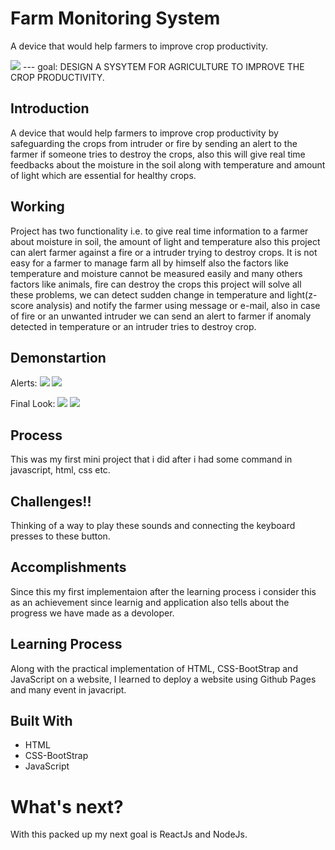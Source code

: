 # Farm Monitoring System
A device that would help farmers to improve crop productivity.

<img src="https://drive.google.com/thumbnail?id=1KzEUAr7NRCK630tdVMUedJPSOMz5_0et">
---
goal: DESIGN A SYSYTEM FOR AGRICULTURE TO IMPROVE THE CROP PRODUCTIVITY.

## Introduction
A device that would help farmers to improve crop productivity by safeguarding the crops from intruder or fire by sending an alert to the farmer if someone tries to destroy the crops, also this will give real time feedbacks about the moisture in the soil along with temperature and amount of light which are essential for healthy crops.

## Working
Project has two functionality i.e. to give real time information to a farmer about moisture in soil, the amount of light and temperature also this project can alert farmer against a fire or a intruder trying to destroy crops. It is not easy for a farmer to manage farm all by himself also the factors like temperature and moisture cannot be measured easily and many others factors like animals, fire can destroy the crops this project will solve all these problems, we can detect sudden change in temperature and light(z-score analysis) and notify the farmer using message or e-mail, also in case of fire or an unwanted intruder we can send an alert to farmer if anomaly detected in temperature or an intruder tries to destroy crop.

## Demonstartion

Alerts:
<img src="https://drive.google.com/thumbnail?id=1AhapbqPby41NydEyFsuST89Z2leUetJI">
<img src="https://drive.google.com/thumbnail?id=1_bmP3KrNKMwRIV59TUr5DVUN6ccpwAPi">

Final Look:
<img src="https://drive.google.com/thumbnail?id=1W0xSeU9AteXJKOL5_mpJleAi81a0Cm83">
<img src="https://drive.google.com/thumbnail?id=17tczAXqNBw20EU7l-Z1FGl9prCa0TWG8">

## Process
This was my first mini project that i did after i had some command in javascript, html, css etc.

## Challenges!!
Thinking of a way to play these sounds and connecting the keyboard presses to these button.

## Accomplishments
Since this my first implementaion after the learning process i consider this as an achievement since learnig and application also tells about the progress we have made as a devoloper.

## Learning Process
Along with the practical implementation of HTML, CSS-BootStrap and JavaScript on a website, I learned to deploy a website using Github Pages and many event in javacript.


## Built With
* HTML
* CSS-BootStrap
* JavaScript

# What's next?
With this packed up my next goal is ReactJs and NodeJs.

